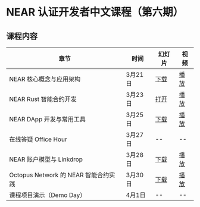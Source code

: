 # NEAR 认证开发者中文课程（第六期）

## 课程内容

| 章节 | 时间 | 幻灯片 | 视频 | 
| ----- | ----- | ----- | ----- |
| NEAR 核心概念与应用架构 | 3月21日 | [下载](https://github.com/near-x/ncd-cn/raw/master/cohorts/ncd-cn-6/slides/NEAR%20%E8%AE%A4%E8%AF%81%E5%BC%80%E5%8F%91%E8%80%85%EF%BC%881%EF%BC%89%EF%BC%9ANEAR%20%E6%A0%B8%E5%BF%83%E6%A6%82%E5%BF%B5%E4%B8%8E%E5%BA%94%E7%94%A8%E6%9E%B6%E6%9E%84.pdf) | [播放](https://www.bilibili.com/video/BV1AT4y1S7ms/) |
| NEAR Rust 智能合约开发 | 3月23日 | [打开](https://shimo.im/presentation/NJkbW7V6XzcEv2AR/) | [播放](https://www.bilibili.com/video/BV1Jq4y1Y74z/) |
| NEAR DApp 开发与常用工具 | 3月25日 | [下载](https://github.com/near-x/ncd-cn/raw/master/cohorts/ncd-cn-1/slides/NEAR%20%E8%AE%A4%E8%AF%81%E5%BC%80%E5%8F%91%E8%80%85%EF%BC%883%EF%BC%89%EF%BC%9ANEAR%20DApp%20%E5%BC%80%E5%8F%91%E4%B8%8E%E5%B8%B8%E7%94%A8%E5%B7%A5%E5%85%B7.pdf) | [播放](https://www.bilibili.com/video/BV1vu411q7gp/) |
| 在线答疑 Office Hour | 3月27日 | -- | -- |
| NEAR 账户模型与 Linkdrop | 3月28日 | [下载](https://github.com/near-x/ncd-cn/raw/master/cohorts/ncd-cn-6/slides/NEAR%20%E8%AE%A4%E8%AF%81%E5%BC%80%E5%8F%91%E8%80%85%EF%BC%8822%EF%BC%89%EF%BC%9A%20NEAR%20%E8%B4%A6%E6%88%B7%E6%A8%A1%E5%9E%8B%E4%B8%8E%20Linkdrop.pdf) | [播放](https://www.bilibili.com/video/BV18Y411J74U) |
| Octopus Network 的 NEAR 智能合约实践 | 3月30日 | [下载](https://github.com/near-x/ncd-cn/raw/master/cohorts/ncd-cn-6/slides/NEAR%20%E8%AE%A4%E8%AF%81%E5%BC%80%E5%8F%91%E8%80%85%EF%BC%8823%EF%BC%89%EF%BC%9A%20Octopus%20Network%20%E7%9A%84%20NEAR%20%E6%99%BA%E8%83%BD%E5%90%88%E7%BA%A6%E5%AE%9E%E8%B7%B5.pdf) | [播放](https://www.bilibili.com/video/BV1UY4y1p7BW/)
| 课程项目演示（Demo Day） | 4月1日 | -- | -- | 
